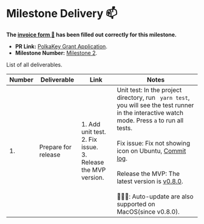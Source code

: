 # Milestone Delivery :mailbox:


**The [invoice form :pencil:](https://forms.gle/8Wx7nxtq8fKrsuEz8) has been filled out correctly for this milestone.**  

* **PR Link:** [PolkaKey Grant Application](https://github.com/w3f/Open-Grants-Program/pull/8).
* **Milestone Number:** [Milestone 2](https://github.com/w3f/Open-Grants-Program/blob/master/applications/PolkaKey.md#milestone-2).

List of all deliverables.

| Number | Deliverable | Link | Notes |
| ------------- | ------------- | ------------- |------------- |
| 1. | Prepare for release | 1. Add unit test.<br/> 2. Fix issue.<br/> 3. Release the MVP version. | Unit test: In the project directory, run ` yarn test`, you will see the test runner in the interactive watch mode. Press `a` to run all tests.<br/><br/> Fix issue: Fix not showing icon on Ubuntu, [Commit log](https://github.com/w3finance/PolkaKey/commit/7d2bf55bd67b6729d9ed88ef8c962836f9729903). <br/><br/> Release the MVP: The latest version is [v0.8.0](https://github.com/w3finance/PolkaKey/releases/tag/v0.8.0). <br/><br/> 🎉🎉🎉: Auto-update are also supported on MacOS(since v0.8.0). |
